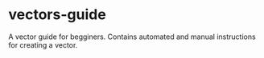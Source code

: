 # vectors-guide

A vector guide for begginers. Contains automated and manual instructions for creating a vector.
